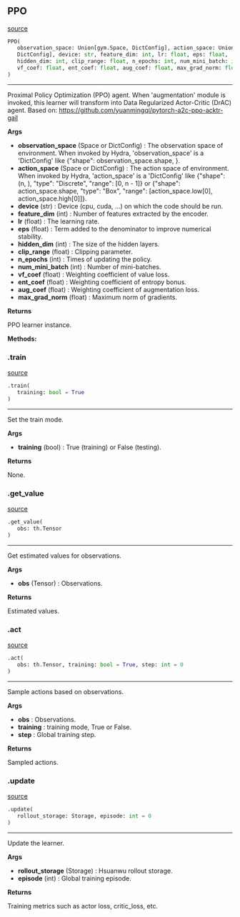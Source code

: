 #


## PPO
[source](https://github.com/RLE-Foundation/Hsuanwu\blob\main\hsuanwu/xploit/agent/ppo.py\#L60)
```python 
PPO(
   observation_space: Union[gym.Space, DictConfig], action_space: Union[gym.Space,
   DictConfig], device: str, feature_dim: int, lr: float, eps: float,
   hidden_dim: int, clip_range: float, n_epochs: int, num_mini_batch: int,
   vf_coef: float, ent_coef: float, aug_coef: float, max_grad_norm: float
)
```


---
Proximal Policy Optimization (PPO) agent.
When 'augmentation' module is invoked, this learner will transform into Data Regularized Actor-Critic (DrAC) agent.
Based on: https://github.com/yuanmingqi/pytorch-a2c-ppo-acktr-gail


**Args**

* **observation_space** (Space or DictConfig) : The observation space of environment. When invoked by Hydra,
    'observation_space' is a 'DictConfig' like {"shape": observation_space.shape, }.
* **action_space** (Space or DictConfig) : The action space of environment. When invoked by Hydra,
    'action_space' is a 'DictConfig' like
    {"shape": (n, ), "type": "Discrete", "range": [0, n - 1]} or
    {"shape": action_space.shape, "type": "Box", "range": [action_space.low[0], action_space.high[0]]}.
* **device** (str) : Device (cpu, cuda, ...) on which the code should be run.
* **feature_dim** (int) : Number of features extracted by the encoder.
* **lr** (float) : The learning rate.
* **eps** (float) : Term added to the denominator to improve numerical stability.
* **hidden_dim** (int) : The size of the hidden layers.
* **clip_range** (float) : Clipping parameter.
* **n_epochs** (int) : Times of updating the policy.
* **num_mini_batch** (int) : Number of mini-batches.
* **vf_coef** (float) : Weighting coefficient of value loss.
* **ent_coef** (float) : Weighting coefficient of entropy bonus.
* **aug_coef** (float) : Weighting coefficient of augmentation loss.
* **max_grad_norm** (float) : Maximum norm of gradients.



**Returns**

PPO learner instance.


**Methods:**


### .train
[source](https://github.com/RLE-Foundation/Hsuanwu\blob\main\hsuanwu/xploit/agent/ppo.py\#L129)
```python
.train(
   training: bool = True
)
```

---
Set the train mode.


**Args**

* **training** (bool) : True (training) or False (testing).


**Returns**

None.

### .get_value
[source](https://github.com/RLE-Foundation/Hsuanwu\blob\main\hsuanwu/xploit/agent/ppo.py\#L143)
```python
.get_value(
   obs: th.Tensor
)
```

---
Get estimated values for observations.


**Args**

* **obs** (Tensor) : Observations.


**Returns**

Estimated values.

### .act
[source](https://github.com/RLE-Foundation/Hsuanwu\blob\main\hsuanwu/xploit/agent/ppo.py\#L155)
```python
.act(
   obs: th.Tensor, training: bool = True, step: int = 0
)
```

---
Sample actions based on observations.


**Args**

* **obs**  : Observations.
* **training**  : training mode, True or False.
* **step**  : Global training step.


**Returns**

Sampled actions.

### .update
[source](https://github.com/RLE-Foundation/Hsuanwu\blob\main\hsuanwu/xploit/agent/ppo.py\#L174)
```python
.update(
   rollout_storage: Storage, episode: int = 0
)
```

---
Update the learner.


**Args**

* **rollout_storage** (Storage) : Hsuanwu rollout storage.
* **episode** (int) : Global training episode.


**Returns**

Training metrics such as actor loss, critic_loss, etc.
